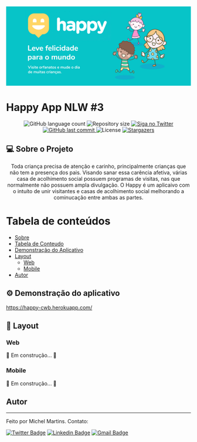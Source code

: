 ![alt Happy NLW #3](https://github.com/michelbasquiat/Happy/blob/main/public/images/banner.jpg?raw=true)


# Happy App NLW #3

<p align="center">
  <img alt="GitHub language count" src="https://img.shields.io/github/languages/count/michelbasquiat/Happy?color=%2304D361">

  <img alt="Repository size" src="https://img.shields.io/github/repo-size/michelbasquiat/Happy">

  	
  <a href="https://www.twitter.com/michelbasquiat/">
    <img alt="Siga no Twitter" src="https://img.shields.io/twitter/url?url=https%3A%2F%2Fgithub.com%2Fmichelbasquiat%2FHappy">
  </a>
	
  
  <a href="https://github.com/michelbasquiat/Happy/commits/master">
    <img alt="GitHub last commit" src="https://img.shields.io/github/last-commit/michelbasquiat/Happy">
  </a>

  <img alt="License" src="https://img.shields.io/badge/license-MIT-brightgreen">
   <a href="https://github.com/michelbasquiat/Happy/stargazers">
    <img alt="Stargazers" src="https://img.shields.io/github/stars/michelbasquiat/Happy?style=social">
  </a>
</p>

## 💻 Sobre o Projeto
<p align="center">Toda criança precisa de atenção e carinho, principalmente crianças que não tem a presença dos pais. Visando sanar essa carência afetiva, várias casa de acolhimento social possuem programas de visitas, nas que normalmente não possuem ampla divulgação. O Happy é um aplicaivo com o intuíto de unir visitantes e casas de acolhimento social melhorando a cominucação entre ambas as partes.</p>

Tabela de conteúdos
=================
<!--ts-->
   * [Sobre](#Sobre-o-projeto)
   * [Tabela de Conteudo](#tabela-de-conteudo)
   * [Demonstração do Aplicativo](#demonstracao-do-aplicativo)
   * [Layout](#Layout)
      * [Web](#Web)
      * [Mobile](#Mobile)
   * [Autor](#autor)
<!--te-->

## ⚙️ Demonstração do aplicativo
https://happy-cwb.herokuapp.com/

## 🎨 Layout
### Web
🚧 Em construção... 🚧
### Mobile
🚧 Em construção... 🚧



## Autor
---
Feito por Michel Martins. Contato:

[![Twitter Badge](https://img.shields.io/badge/-@michelbasquiat-1ca0f1?style=flat-square&labelColor=1ca0f1&logo=twitter&logoColor=white&link=https://twitter.com/michelbasquiat)](https://twitter.com/michelbasquiat) [![Linkedin Badge](https://img.shields.io/badge/-Michel-blue?style=flat-square&logo=Linkedin&logoColor=white&link=https://www.linkedin.com/in/martins-michel-ye/)](https://www.linkedin.com/in/martins-michel-ye//) 
[![Gmail Badge](https://img.shields.io/badge/-michelbasquiat@gmail.com-c14438?style=flat-square&logo=Gmail&logoColor=white&link=mailto:michelmartinstoh@gmail.com)](mailto:michelmartinstoh@gmail.com)